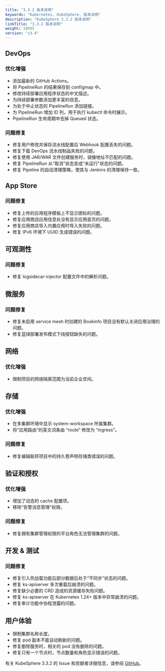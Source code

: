 ```yaml
---
title: "3.3.2 版本说明"
keywords: "Kubernetes, KubeSphere, 版本说明"
description: "KubeSphere 3.3.2 版本说明"
linkTitle: "3.3.2 版本说明"
weight: 18095
version: "v3.4"
---
```


## DevOps

### 优化增强

- 添加最新的 GitHub Actions。
- 将 PipelineRun 的结果保存到 configmap 中。
- 修改持续部署应用程序状态的中文描述。
- 为持续部署参数添加更丰富的信息。
- 为处于中止状态的 PipelineRun 添加链接。
- 为 PipelineRun 增加 ID 列，用于执行 kubectl 命令时展示。
- PipelineRun 生命周期中去掉 Queued 状态。

### 问题修复

- 修复用户修改并保存流水线配置后 Webhook 配置丢失的问题。
- 修复下载 DevOps 流水线制品失败的问题。
- 修复使用 JAR/WAR 文件创建服务时，镜像地址不匹配的问题。
- 修复 PipelineRun 从“取消”状态变成“未运行”状态的问题。
- 修复 Pipeline 的自动清理策略，使其与 Jenkins 的清理保持一致。


## App Store

### 问题修复

- 修复上传的应用程序模板上不显示图标的问题。
- 修复应用商店应用信息处没有显示应用首页的问题。
- 修复应用商店导入内置应用时导入失败的问题。
- 修复 IPv6 环境下 UUID 生成错误的问题。

## 可观测性

### 问题修复

-  修复 logsidecar-injector 配置文件中的解析问题。

## 微服务

### 问题修复

- 修复未启用 service mesh 时创建的 Bookinfo 项目没有默认关闭应用治理的问题。
- 修复蓝绿部署发布模式下线按钮缺失的问题。

## 网络

### 优化增强

- 限制项目的网络隔离范围为当前企业空间。

## 存储

### 优化增强

- 在多集群环境中显示 system-workspace 所属集群。
- 将“应用路由”的英文词条由 “route” 修改为 “ingress”。

### 问题修复

- 修复编辑联邦项目中的持久卷声明存储类错误的问题。

## 验证和授权

### 优化增强

- 增加了动态的 cache 配置项。
- 移除“告警消息管理”权限。

### 问题修复

- 修复拥有集群管理权限的平台角色无法管理集群的问题。

## 开发 & 测试

### 问题修复

- 修复引入热加载功能后部分数据后处于“不同步”状态的问题。
- 修复 ks-apiserver 多次重载后崩溃的问题。
- 修复缺少必要的 CRD 造成的资源缓存失败问题。
- 修复 ks-apiserver 在 Kubernetes 1.24+ 版本中异常崩溃的问题。
- 修复审计功能中协程泄露的问题。 

## 用户体验

- 限制集群名称长度。
- 修复 pod 副本不能自动刷新的问题。
- 修复删除服务时，相关的 pod 没有删除的问题。
- 修复只有一个节点时，节点数量和角色显示错误的问题。

有关 KubeSphere 3.3.2 的 Issue 和贡献者详细信息，请参阅 [GitHub](https://github.com/kubesphere/kubesphere/blob/master/CHANGELOG/CHANGELOG-3.3.2.md)。
